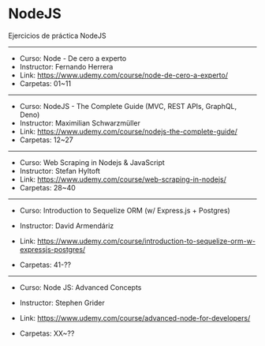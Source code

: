 # NodeJS

Ejercicios de práctica NodeJS

****

* Curso: Node - De cero a experto 
* Instructor: Fernando Herrera
* Link: https://www.udemy.com/course/node-de-cero-a-experto/
* Carpetas: 01~11

****

* Curso: NodeJS - The Complete Guide (MVC, REST APIs, GraphQL, Deno) 
* Instructor: Maximilian Schwarzmüller
* Link: https://www.udemy.com/course/nodejs-the-complete-guide/
* Carpetas: 12~27

****

* Curso: Web Scraping in Nodejs & JavaScript 
* Instructor: Stefan Hyltoft
* Link: https://www.udemy.com/course/web-scraping-in-nodejs/
* Carpetas: 28~40

****

* Curso: Introduction to Sequelize ORM (w/ Express.js + Postgres)

* Instructor: David Armendáriz

* Link: https://www.udemy.com/course/introduction-to-sequelize-orm-w-expressjs-postgres/

* Carpetas: 41-??

****

* Curso: Node JS: Advanced Concepts

* Instructor: Stephen Grider

* Link: https://www.udemy.com/course/advanced-node-for-developers/

* Carpetas: XX~??
